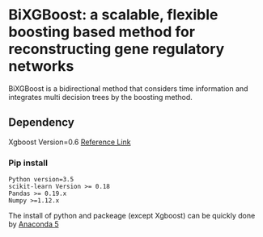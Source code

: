 # BiXGBoost: a scalable, flexible boosting based method for reconstructing gene regulatory networks
BiXGBoost is a bidirectional method that considers time information and integrates multi decision trees by the boosting method.
## Dependency
Xgboost Version=0.6 [Reference Link](https://xgboost.readthedocs.io/en/latest/build.html "悬停显示")
### Pip install
    Python version=3.5
    scikit-learn Version >= 0.18
    Pandas >= 0.19.x
    Numpy >=1.12.x

The install of python and packeage (except Xgboost) can be quickly done by [Anaconda 5](https://www.anaconda.com/download/ "悬停显示")

